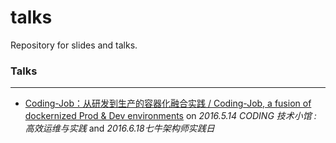 # talks
Repository for slides and talks.


### Talks

---

* [Coding-Job：从研发到生产的容器化融合实践 / Coding-Job, a fusion of dockernized Prod & Dev environments](2016/coding_job) on *2016.5.14 CODING 技术小馆 : 高效运维与实践* and *2016.6.18七牛架构师实践日*


